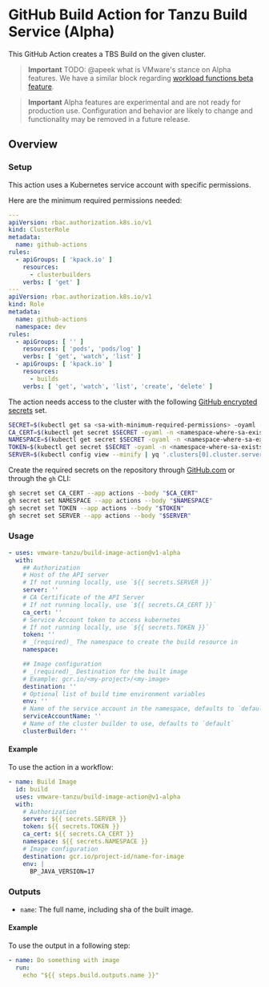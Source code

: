 # GitHub Build Action for Tanzu Build Service (Alpha)

This GitHub Action creates a TBS Build on the given cluster.

> **Important** TODO: @apeek what is VMware's stance on Alpha features. We have a similar block regarding [workload
> functions beta feature](../workloads/using-functions.hbs.md).

> **Important** Alpha features are experimental and are not ready for production use. Configuration and behavior are
> likely to change and functionality may be removed in a future release.

## Overview

### Setup

This action uses a Kubernetes service account with specific permissions.

Here are the minimum required permissions needed:

```yaml
---
apiVersion: rbac.authorization.k8s.io/v1
kind: ClusterRole
metadata:
  name: github-actions
rules:
  - apiGroups: [ 'kpack.io' ]
    resources:
      - clusterbuilders
    verbs: [ 'get' ]
---
apiVersion: rbac.authorization.k8s.io/v1
kind: Role
metadata:
  name: github-actions
  namespace: dev
rules:
  - apiGroups: [ '' ]
    resources: [ 'pods', 'pods/log' ]
    verbs: [ 'get', 'watch', 'list' ]
  - apiGroups: [ 'kpack.io' ]
    resources:
      - builds
    verbs: [ 'get', 'watch', 'list', 'create', 'delete' ]
```

The action needs access to the cluster with the
following [GitHub encrypted secrets](https://docs.github.com/en/actions/security-guides/encrypted-secrets) set.

```bash
SECRET=$(kubectl get sa <sa-with-minimum-required-permissions> -oyaml -n <namespace-where-sa-exists> | yq '.secrets[0].name')
CA_CERT=$(kubectl get secret $SECRET -oyaml -n <namespace-where-sa-exists> | yq '.data."ca.crt"')
NAMESPACE=$(kubectl get secret $SECRET -oyaml -n <namespace-where-sa-exists> | ksd | yq .stringData.namespace)
TOKEN=$(kubectl get secret $SECRET -oyaml -n <namespace-where-sa-exists> | ksd | yq .stringData.token)
SERVER=$(kubectl config view --minify | yq '.clusters[0].cluster.server')
```

Create the required secrets on the repository
through [GitHub.com](https://docs.github.com/en/actions/security-guides/encrypted-secrets#creating-encrypted-secrets-for-a-repository)
or through the `gh` CLI:

```bash
gh secret set CA_CERT --app actions --body "$CA_CERT"
gh secret set NAMESPACE --app actions --body "$NAMESPACE"
gh secret set TOKEN --app actions --body "$TOKEN"
gh secret set SERVER --app actions --body "$SERVER"
```

### Usage

```yaml
- uses: vmware-tanzu/build-image-action@v1-alpha
  with:
    ## Authorization
    # Host of the API server
    # If not running locally, use `${{ secrets.SERVER }}`
    server: ''
    # CA Certificate of the API Server
    # If not running locally, use `${{ secrets.CA_CERT }}`
    ca_cert: ''
    # Service Account token to access kubernetes
    # If not running locally, use `${{ secrets.TOKEN }}`
    token: ''
    # _(required)_ The namespace to create the build resource in
    namespace:

    ## Image configuration
    # _(required)_ Destination for the built image
    # Example: gcr.io/<my-project>/<my-image>
    destination: ''
    # Optional list of build time environment variables
    env: ''
    # Name of the service account in the namespace, defaults to `default`
    serviceAccountName: ''
    # Name of the cluster builder to use, defaults to `default`
    clusterBuilder: ''
```

#### Example

To use the action in a workflow:

```yaml
- name: Build Image
  id: build
  uses: vmware-tanzu/build-image-action@v1-alpha
  with:
    # Authorization
    server: ${{ secrets.SERVER }}
    token: ${{ secrets.TOKEN }}
    ca_cert: ${{ secrets.CA_CERT }}
    namespace: ${{ secrets.NAMESPACE }}
    # Image configuration
    destination: gcr.io/project-id/name-for-image
    env: |
      BP_JAVA_VERSION=17
```

### Outputs

- `name`: The full name, including sha of the built image.

#### Example

To use the output in a following step:

```yaml
- name: Do something with image
  run:
    echo "${{ steps.build.outputs.name }}"
```
